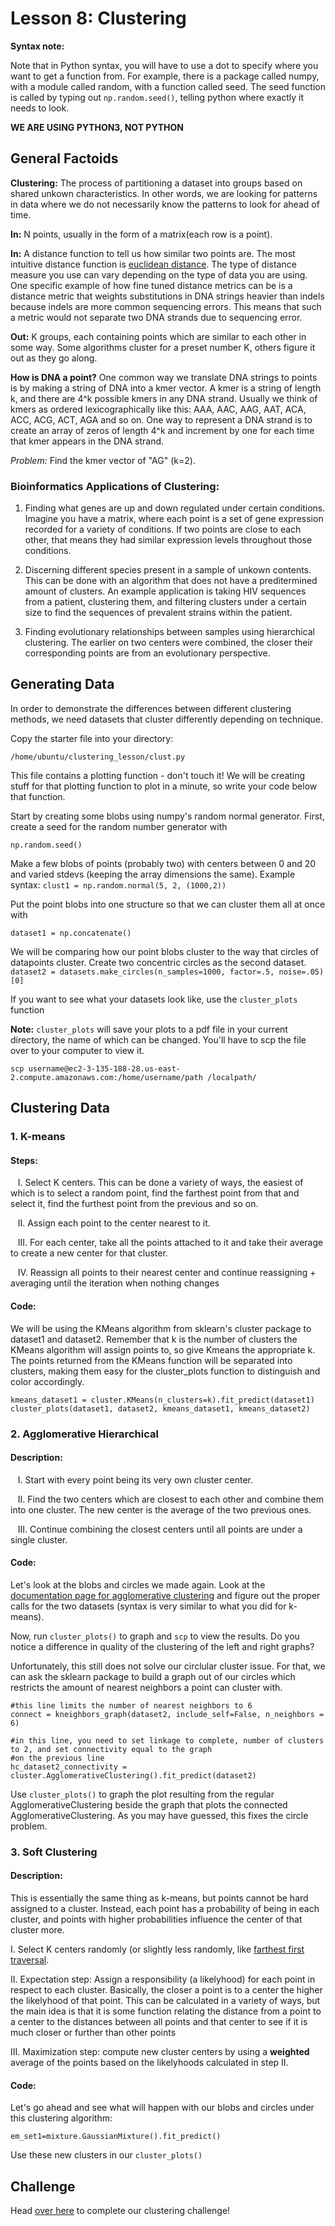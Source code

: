 # Lesson 8: Clustering

**Syntax note:**

Note that in Python syntax, you will have to use a dot to specify where you want to get a function from. For example, there is a package called numpy, with a module called random, with a function called seed. The seed function is called by typing out ```np.random.seed()```, telling python where exactly it needs to look. 

**WE ARE USING PYTHON3, NOT PYTHON**

## General Factoids

**Clustering:** The process of partitioning a dataset into groups based on shared unkown characteristics. In other words, we are looking for patterns in data where we do not necessarily know the patterns to look for ahead of time. 

**In:** N points, usually in the form of a matrix(each row is a point). 

**In:** A distance function to tell us how similar two points are. The most intuitive distance function is [euclidean distance](http://rosalind.info/glossary/euclidean-distance/). The type of distance measure you use can vary depending on the type of data you are using. One specific example of how fine tuned distance metrics can be is a distance metric that weights substitutions in DNA strings heavier than indels because indels are more common sequencing errors. This means that such a metric would not separate two DNA strands due to sequencing error. 

**Out:** K groups, each containing points which are similar to each other in some way. Some algorithms cluster for a preset number K, others figure it out as they go along. 

**How is DNA a point?** One common way we translate DNA strings to points is by making a string of DNA into a kmer vector. A kmer is a string of length k, and there are 4^k possible kmers in any DNA strand. Usually we think of kmers as ordered lexicographically like this: AAA, AAC, AAG, AAT, ACA, ACC, ACG, ACT, AGA and so on. One way to represent a DNA strand is to create an array of zeros of length 4^k and increment by one for each time that kmer appears in the DNA strand. 

*Problem:* Find the kmer vector of "AG" (k=2). 

### Bioinformatics Applications of Clustering: 

1. Finding what genes are up and down regulated under certain conditions. Imagine you have a matrix, where each point is a set of gene expression recorded for a variety of conditions. If two points are close to each other, that means they had similar expression levels throughout those conditions. 

2. Discerning different species present in a sample of unkown contents. This can be done with an algorithm that does not have a preditermined amount of clusters. An example application is taking HIV sequences from a patient, clustering them, and filtering clusters under a certain size to find the sequences of prevalent strains within the patient.

3. Finding evolutionary relationships between samples using hierarchical clustering. The earlier on two centers were combined, the closer their corresponding points are from an evolutionary perspective. 

## Generating Data

In order to demonstrate the differences between different clustering methods, we need datasets that cluster differently depending on technique. 

Copy the starter file into your directory:

```/home/ubuntu/clustering_lesson/clust.py``` 

This file contains a plotting function - don't touch it! We will be creating stuff for that plotting function to plot in a minute, so write your code below that function. 

Start by creating some blobs using numpy's random normal generator. First, create a seed for the random number generator with 

```np.random.seed()```

Make a few blobs of points (probably two) with centers between 0 and 20 and varied stdevs (keeping the array dimensions the same). Example syntax:
```clust1 = np.random.normal(5, 2, (1000,2))```

Put the point blobs into one structure so that we can cluster them all at once with 

```dataset1 = np.concatenate()``` 

We will be comparing how our point blobs cluster to the way that circles of datapoints cluster. Create two concentric circles as the second dataset. 
```dataset2 = datasets.make_circles(n_samples=1000, factor=.5, noise=.05)[0]```

If you want to see what your datasets look like, use the ```cluster_plots``` function

**Note:** ```cluster_plots``` will save your plots to a pdf file in your current directory, the name of which can be changed. You'll have to scp the file over to your computer to view it. 
  
```
scp username@ec2-3-135-188-28.us-east-2.compute.amazonaws.com:/home/username/path /localpath/
```

## Clustering Data

### 1. K-means

#### Steps:

&nbsp;&nbsp; I. Select K centers. This can be done a variety of ways, the easiest of which is to select a random point, find the farthest point from that and select it, find the furthest point from the previous and so on. 
  
&nbsp;&nbsp; II. Assign each point to the center nearest to it. 
  
&nbsp;&nbsp; III. For each center, take all the points attached to it and take their average to create a new center for that cluster.
  
&nbsp;&nbsp; IV. Reassign all points to their nearest center and continue reassigning + averaging until the iteration when nothing changes
  
#### Code:

We will be using the KMeans algorithm from sklearn's cluster package to dataset1 and dataset2. Remember that k is the number of clusters the KMeans algorithm will assign points to, so give Kmeans the appropriate k. The points returned from the KMeans function will be separated into clusters, making them easy for the cluster_plots function to distinguish and color accordingly. 
  ```
  kmeans_dataset1 = cluster.KMeans(n_clusters=k).fit_predict(dataset1)
  cluster_plots(dataset1, dataset2, kmeans_dataset1, kmeans_dataset2)
  ```
  
### 2. Agglomerative Hierarchical 

#### Description:

&nbsp;&nbsp; I. Start with every point being its very own cluster center. 
   
&nbsp;&nbsp; II. Find the two centers which are closest to each other and combine them into one cluster. The new center is the average of the two previous ones. 
   
&nbsp;&nbsp; III. Continue combining the closest centers until all points are under a single cluster. 
   
#### Code:

   Let's look at the blobs and circles we made again. Look at the [documentation page for agglomerative clustering](https://scikit-learn.org/stable/modules/generated/sklearn.cluster.AgglomerativeClustering.html) and figure out the proper calls for the two datasets (syntax is very similar to what you did for k-means).
   
   Now, run `cluster_plots()` to graph and `scp` to view the results. Do you notice a difference in quality of the clustering of the left and right graphs?
   
   Unfortunately, this still does not solve our circlular cluster issue. For that, we can ask the sklearn package to build a graph out of our circles which restricts the amount of nearest neighbors a point can cluster with. 
   
   ```
   #this line limits the number of nearest neighbors to 6
   connect = kneighbors_graph(dataset2, include_self=False, n_neighbors = 6)
   
   #in this line, you need to set linkage to complete, number of clusters to 2, and set connectivity equal to the graph 
   #on the previous line
   hc_dataset2_connectivity = cluster.AgglomerativeClustering().fit_predict(dataset2)
   ```
   
   Use ```cluster_plots()``` to graph the plot resulting from the regular AgglomerativeClustering beside the graph that plots the connected AgglomerativeClustering. As you may have guessed, this fixes the circle problem. 
   
### 3. Soft Clustering

#### Description:

This is essentially the same thing as k-means, but points cannot be hard assigned to a cluster. Instead, each point has a probability of being in each cluster, and points with higher probabilities influence the center of that cluster more. 
  
  I. Select K centers randomly (or slightly less randomly, like [farthest first traversal](https://en.wikipedia.org/wiki/Farthest-first_traversal). 
  
  II. Expectation step: Assign a responsibility (a likelyhood) for each point in respect to each cluster. Basically, the closer a point is to a center the higher the likelyhood of that point. This can be calculated in a variety of ways, but the main idea is that it is some function relating the distance from a point to a center to the distances between all points and that center to see if it is much closer or further than other points
  
  III. Maximization step: compute new cluster centers by using a **weighted** average of the points based on the likelyhoods calculated in step II. 

#### Code:
  Let's go ahead and see what will happen with our blobs and circles under this clustering algorithm:
  
  ```
  em_set1=mixture.GaussianMixture().fit_predict()
  ```
  
  Use these new clusters in our ```cluster_plots()```
  
## Challenge

Head [over here](https://github.com/sabeelmansuri/Bioinformatics-Crash-Course/blob/master/9_2_Dirichlet_Challenge.md) to complete our clustering challenge!
